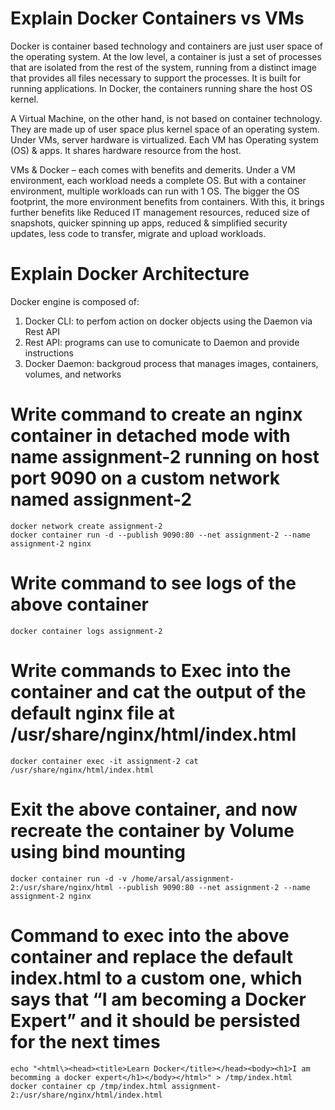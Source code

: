 # Explain Docker Containers vs VMs

Docker is container based technology and containers are just user space of the operating system. At the low level, a container is just a set of processes that are isolated from the rest of the system, running from a distinct image that provides all files necessary to support the processes. It is built for running applications. In Docker, the containers running share the host OS kernel.

A Virtual Machine, on the other hand, is not based on container technology. They are made up of user space plus kernel space of an operating system. Under VMs, server hardware is virtualized. Each VM has Operating system (OS) & apps. It shares hardware resource from the host.

VMs & Docker – each comes with benefits and demerits. Under a VM environment, each workload needs a complete OS. But with a container environment, multiple workloads can run with 1 OS. The bigger the OS footprint, the more environment benefits from containers. With this, it brings further benefits like Reduced IT management resources, reduced size of snapshots, quicker spinning up apps, reduced & simplified security updates, less code to transfer, migrate and upload workloads.

# Explain Docker Architecture

Docker engine is composed of:
  1. Docker CLI: to perfom action on docker objects using the Daemon via Rest API
  2. Rest API: programs can use to comunicate to Daemon and provide instructions
  3. Docker Daemon: backgroud process that manages images, containers, volumes, and networks


# Write command to create an nginx container in detached mode with name assignment-2 running on host port 9090 on a custom network named assignment-2

    docker network create assignment-2
    docker container run -d --publish 9090:80 --net assignment-2 --name assignment-2 nginx

# Write command to see logs of the above container

`docker container logs assignment-2`

# Write commands to Exec into the container and cat the output of the default nginx file at /usr/share/nginx/html/index.html

`docker container exec -it assignment-2 cat /usr/share/nginx/html/index.html`

# Exit the above container, and now recreate the container by Volume using bind mounting

`docker container run -d -v /home/arsal/assignment-2:/usr/share/nginx/html --publish 9090:80 --net assignment-2 --name assignment-2 nginx`

# Command to exec into the above container and replace the default index.html to a custom one, which says that “I am becoming a Docker Expert” and it should be persisted for the next times

    echo "<html\><head><title>Learn Docker</title></head><body><h1>I am becomming a docker expert</h1></body></html>" > /tmp/index.html
    docker container cp /tmp/index.html assignment-2:/usr/share/nginx/html/index.html